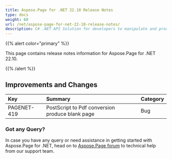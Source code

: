 ```yaml
---
title: Aspose.Page for .NET 22.10 Release Notes
type: docs
weight: 60
url: /net/aspose-page-for-net-22-10-release-notes/
description: C# .NET API Solution for developers to manipulate and process PS, EPS, and XPS files. Release Notes of Aspose.Page API solution for .NET | Release 2022.10
---
```


{{% alert color="primary" %}}

This page contains release notes information for Aspose.Page for .NET 22.10.

{{% /alert %}}
## **Improvements and Changes**

|**Key**|**Summary**|**Category**|
| :- | :- | :- |
|PAGENET-419| PostScript to Pdf conversion produce blank page|Bug|
### **Got any Query?**
In case you have any query or need assistance in getting started with Aspose.Page for .NET, head on to [Aspose.Page forum](https://forum.aspose.com/c/page/39) to technical help from our support team.
